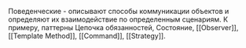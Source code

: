 Поведенческие - описывают способы коммуникации объектов и определяют их взаимодействие по определенным сценариям. К примеру, паттерны Цепочка обязанностей, Состояние, [[Observer]], [[Template Method]], [[Command]], [[Strategy]].